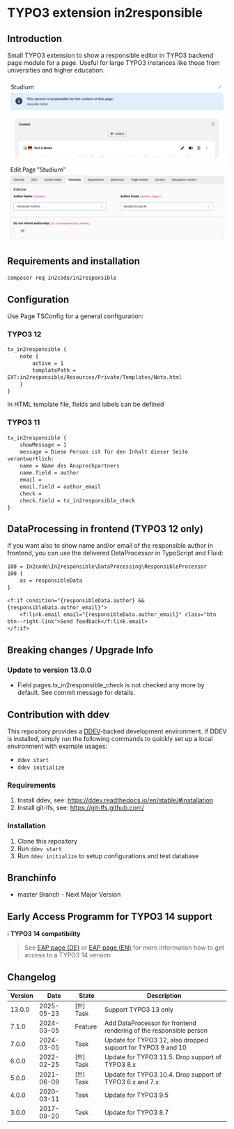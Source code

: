 # TYPO3 extension in2responsible

## Introduction

Small TYPO3 extension to show a responsible editor in TYPO3 backend page module for a page. Useful for large TYPO3
instances like those from universities and higher education.

![Page module](Documentation/Images/screenshot_backend_pagemodule.png)

![Page settings](Documentation/Images/screenshot_backend_pagesettings.png)


## Requirements and installation

```
composer req in2code/in2responsible
```


## Configuration

Use Page TSConfig for a general configuration:

### TYPO3 12

```
tx_in2responsible {
	note {
		active = 1
		templatePath = EXT:in2responsible/Resources/Private/Templates/Note.html
	}
}
```

In HTML template file, fields and labels can be defined

### TYPO3 11

```
tx_in2responsible {
	showMessage = 1
	message = Diese Person ist für den Inhalt dieser Seite verantwortlich:
	name = Name des Ansprechpartners
	name.field = author
	email =
	email.field = author_email
	check =
	check.field = tx_in2responsible_check
}
```


## DataProcessing in frontend (TYPO3 12 only)

If you want also to show name and/or email of the responsible author in frontend, you can use the delivered
DataProcessor in TypoScript and Fluid:

```
100 = In2code\In2responsible\DataProcessing\ResponsibleProcessor
100 {
    as = responsibleData
}
```

```
<f:if condition="{responsibleData.author} && {responsibleData.author_email}">
	<f:link.email email="{responsibleData.author_email}" class="btn btn--right-link">Send feedback</f:link.email>
</f:if>
```

## Breaking changes / Upgrade Info

### Update to version 13.0.0

- Field pages.tx_in2responsible_check is not checked any more by default. See commit message for details.

## Contribution with ddev

This repository provides a [DDEV]()-backed development environment. If DDEV is installed, simply run the following
commands to quickly set up a local environment with example usages:

* `ddev start`
* `ddev initialize`

### Requirements

1. Install ddev, see: https://ddev.readthedocs.io/en/stable/#installation
2. Install git-lfs, see: https://git-lfs.github.com/

### Installation

1. Clone this repository
2. Run `ddev start`
3. Run `ddev initialize` to setup configurations and test database

## Branchinfo

* master Branch - Next Major Version

## Early Access Programm for TYPO3 14 support

:information_source: **TYPO3 14 compatibility**
> See [EAP page (DE)](https://www.in2code.de/agentur/typo3-extensions/early-access-programm/) or
> [EAP page (EN)](https://www.in2code.de/en/agency/typo3-extensions/early-access-program/) for more information how
> to get access to a TYPO3 14 version

## Changelog

| Version | Date       | State      | Description                                                        |
|---------|------------|------------|--------------------------------------------------------------------|
| 13.0.0  | 2025-05-23 | [!!!] Task | Support TYPO3 13 only                                              |
| 7.1.0   | 2024-03-05 | Feature    | Add DataProcessor for frontend rendering of the responsible person |
| 7.0.0   | 2024-03-05 | Task       | Update for TYPO3 12, also dropped support for TYPO3 9 and 10       |
| 6.0.0   | 2022-02-25 | [!!!] Task | Update for TYPO3 11.5. Drop support of TYPO3 8.x                   |
| 5.0.0   | 2021-06-09 | [!!!] Task | Update for TYPO3 10.4. Drop support of TYPO3 6.x and 7.x           |
| 4.0.0   | 2020-03-11 | Task       | Update for TYPO3 9.5                                               |
| 3.0.0   | 2017-09-20 | Task       | Update for TYPO3 8.7                                               |
